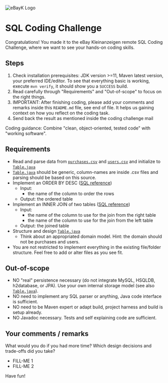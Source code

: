 ![eBayK Logo](https://www.ebay-kleinanzeigen.de/static/img/common/logo/logo-ebayk-402x80.png)
# SQL Coding Challenge

Congratulations! You made it to the eBay Kleinanzeigen remote SQL Coding Challenge, where we want to see your hands-on coding skills.


## Steps

1. Check installation prerequisites: JDK version >=11, Maven latest version, your preferred IDE/editor. To see that everything basic is working, execute `mvn verify`, it should show you a `SUCCESS` build.
2. Read carefully through "Requirements" and "Out-of-scope" to focus on the right things.
3. IMPORTANT: After finishing coding, please add your comments and remarks inside this `README.md` file, see end of file. It helps us gaining context on how you reflect on the coding task.
4. Send back the result as mentioned inside the coding challenge mail

Coding guidance: Combine "clean, object-oriented, tested code" with "working software".


##  Requirements

* Read and parse data from [`purchases.csv`](/src/main/resources/purchases.csv) and [`users.csv`](/src/main/resources/users.csv) and initialize to [`Table.java`](/src/main/java/exercise/Table.java)
* [`Table.java`](/src/main/java/exercise/Table.java) should be generic, column-names are inside .csv files and parsing should be based on this source.
* Implement an ORDER BY DESC ([SQL reference](http://www.w3schools.com/sql/sql_orderby.asp))
  * Input: 
    * the name of the column to order the rows
  * Output: the ordered table
* Implement an INNER JOIN of two tables ([SQL reference](https://www.w3schools.com/sql/sql_join.asp))
  * Input:
    * the name of the column to use for the join from the right table
    * the name of the column to use for the join from the left table
  * Output: the joined table
* Structure and design [`Table.java`](/src/main/java/exercise/Table.java)
  * Think about an appropriated domain model. Hint: the domain should not be purchases and users.
* You are not restricted to implement everything in the existing file/folder structure. Feel free to add or alter files as you see fit.


## Out-of-scope

* NO "real" persistence necessary (do not integrate MySQL, HSQLDB, h2database, or JPA). Use your own internal storage model (see also [`Table.java`](/src/main/java/exercise/Table.java)).
* NO need to implement any SQL parser or anything, Java code interface is sufficient.
* NO need to be Maven expert or adapt build, project harness and build is setup already.
* NO Javadoc necessary. Tests and self explaining code are sufficient.


## Your comments / remarks

What would you do if you had more time? Which design decisions and trade-offs did you take?

* FILL-ME 1
* FILL-ME 2


Have fun!
